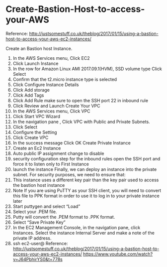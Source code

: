 # Create-Bastion-Host-to-access-your-AWS

Reference:
http://justsomestuff.co.uk/theblog/2017/01/15/using-a-bastion-host-to-access-your-aws-ec2-instances/

Create an Bastion host Instance.
1.	In the AWS Services menu, Click EC2
2.	Click Launch Instance
3.	In the row for Amazon Linux AMI 2017.09.1(HVM), SSD volume type Click Select
4.	Confirm that the t2.micro instance type is selected
5.	Click Configure Instance Details
6.	Click Add storage
7.	Click Add Tags
8.	Click Add Rule make sure to open the SSH port 22 in inbound rule
9.	Click Review and Launch
Create Your VPC
10.	In the AWS Services menu, Click VPC
11.	Click Start VPC Wizard
12.	In the navigation pane , Click VPC with Public and Private Subnets.
13.	Click Select
14.	Configure the Setting 
15.	Click Create VPC
16.	In the success message Click OK
Create Private Instance
17.	Create an Ec2 Instance 
18.	Auto public IP assignment change to disable
19.	security configuration step for the inbound rules open the SSH port and force it to listen only to First Instance 
20.	launch the instance
Finally, we can deploy an instance into the private subnet. For security purposes, we need to ensure that:
21.	This instance uses a different key pair than the key pair used to access the bastion host instance
22.	Note If you are using PuTTY as your SSH client, you will need to convert this file to PPK format in order to use it to log in to your private instance later
23.	Start puttygen and select “Load”
24.	Select your .PEM file.
25.	Putty will convert the .PEM format to .PPK format.
26.	Select “Save Private Key”
27.	In the EC2 Management Console, in the navigation pane, click Instances. Select the instance Internal Server and make a note of the private IP address.
28.	ssh ec2-user@<private-ip-address>
Reference:
http://justsomestuff.co.uk/theblog/2017/01/15/using-a-bastion-host-to-access-your-aws-ec2-instances/
https://www.youtube.com/watch?v=J64PbhirYS0&t=778s


